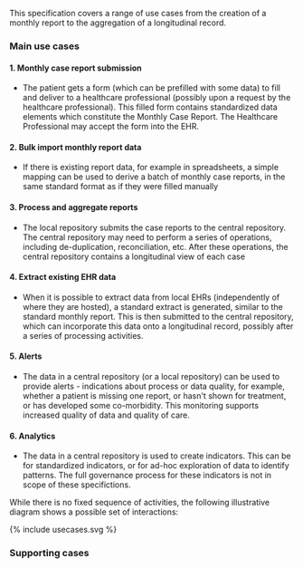 This specification covers a range of use cases from the creation of a monthly report to the aggregation of a longitudinal record.


### Main use cases


#### 1. Monthly case report submission
* The patient gets a form (which can be prefilled with some data) to fill and deliver to a healthcare professional (possibly upon a request by the healthcare professional).
This filled form contains standardized data elements which constitute the Monthly Case Report. The Healthcare Professional may accept the form into the EHR.

#### 2. Bulk import monthly report data
* If there is existing report data, for example in spreadsheets, a simple mapping can be used to derive a batch of monthly case reports, in the same standard format as if they were filled manually

#### 3. Process and aggregate reports
* The local repository submits the case reports to the central repository. The central repository may need to perform a series of operations,
including de-duplication, reconciliation, etc. After these operations, the central repository contains a longitudinal view of each case

#### 4. Extract existing EHR data 
* When it is possible to extract data from local EHRs (independently of where they are hosted), a standard extract is generated, similar to the standard monthly report. 
This is then submitted to the central repository, which can incorporate this data onto a longitudinal record, possibly after a series of processing activities.

#### 5. Alerts
* The data in a central repository (or a local repository) can be used to provide alerts - indications about process or data quality, for example, whether
a patient is missing one report, or hasn't shown for treatment, or has developed some co-morbidity. This monitoring supports increased quality of data and quality of care.

#### 6. Analytics
* The data in a central repository is used to create indicators. This can be for standardized indicators, or for ad-hoc exploration of data to identify patterns. 
The full governance process for these indicators is not in scope of these specifictions.


While there is no fixed sequence of activities, the following illustrative diagram shows a possible set of interactions:

<div>
{% include usecases.svg %}
</div>

### Supporting cases



